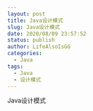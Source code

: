 ```yaml
---
layout: post
title: Java设计模式
slug: Java设计模式
date: 2020/08/09 23:57:52
status: publish
author: LifeAlsoIsGG
categories: 
  - Java
tags: 
  - Java
  - 设计模式
---
```


Java设计模式